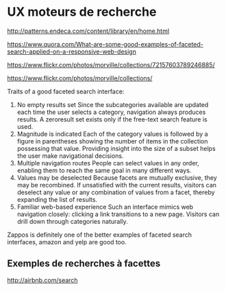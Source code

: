 # UX moteurs de recherche

http://patterns.endeca.com/content/library/en/home.html

https://www.quora.com/What-are-some-good-examples-of-faceted-search-applied-on-a-responsive-web-design

https://www.flickr.com/photos/morville/collections/72157603789246885/

https://www.flickr.com/photos/morville/collections/

Traits of a good faceted search interface:

1. No empty results set 
   Since the subcategories available are updated each time the user selects a category, navigation always produces results. A zeroresult set exists only if the free-text search feature is used.
2. Magnitude is indicated 
   Each of the category values is followed by a figure in parentheses showing the number of items in the collection possessing that value. Providing insight into the size of a subset helps the user make navigational decisions.
3. Multiple navigation routes 
   People can select values in any order, enabling them to reach the same goal in many different ways.
4. Values may be deselected 
   Because facets are mutually exclusive, they may be recombined. If unsatisfied with the current results, visitors can deselect any value or any combination of values from a facet, thereby expanding the list of results.
5. Familiar web-based experience 
   Such an interface mimics web navigation closely: clicking a link transitions to a new page. Visitors can drill down through categories naturally.

Zappos is definitely one of the better examples of faceted search interfaces, amazon and yelp are good too.



## Exemples de recherches à facettes

http://airbnb.com/search

